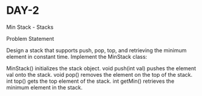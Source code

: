 # DAY-2
Min Stack - Stacks

Problem Statement

Design a stack that supports push, pop, top, and retrieving the minimum element in constant time.
Implement the MinStack class:

MinStack() initializes the stack object.
void push(int val) pushes the element val onto the stack.
void pop() removes the element on the top of the stack.
int top() gets the top element of the stack.
int getMin() retrieves the minimum element in the stack.




